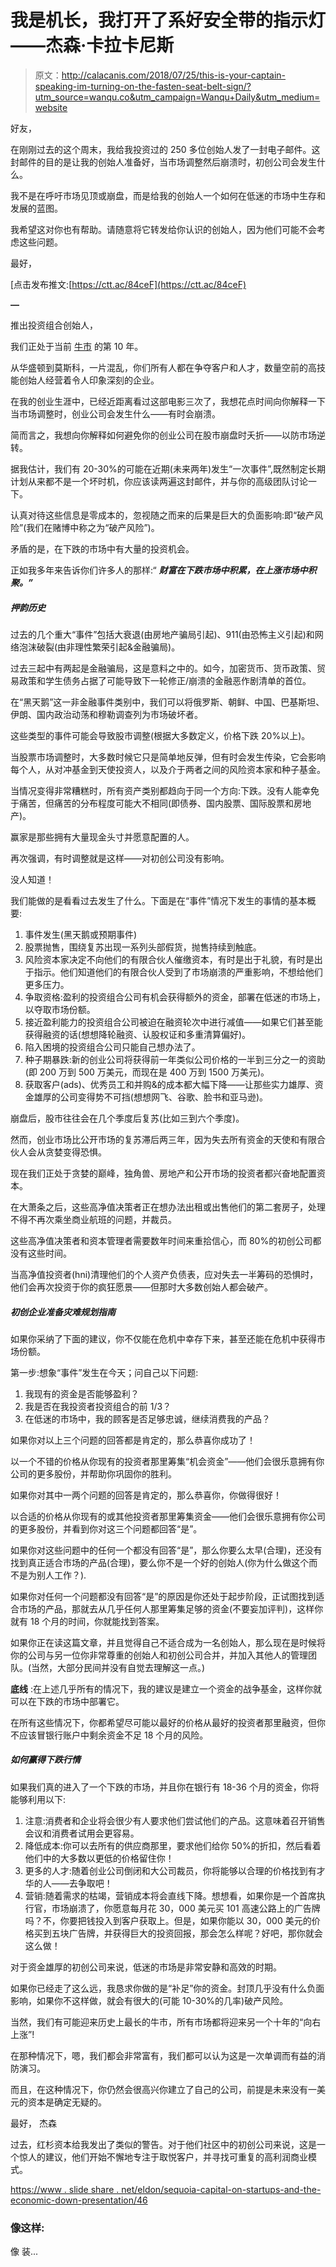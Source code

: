 # 我是机长，我打开了系好安全带的指示灯——杰森·卡拉卡尼斯

> 原文：<http://calacanis.com/2018/07/25/this-is-your-captain-speaking-im-turning-on-the-fasten-seat-belt-sign/?utm_source=wanqu.co&utm_campaign=Wanqu+Daily&utm_medium=website>

好友，

在刚刚过去的这个周末，我给我投资过的 250 多位创始人发了一封电子邮件。这封邮件的目的是让我的创始人准备好，当市场调整然后崩溃时，初创公司会发生什么。

我不是在呼吁市场见顶或崩盘，而是给我的创始人一个如何在低迷的市场中生存和发展的蓝图。

我希望这对你也有帮助。请随意将它转发给你认识的创始人，因为他们可能不会考虑这些问题。

最好，[](mailto:Jason@18.234.176.227)

[点击发布推文:[https://ctt.ac/84ceF](https://ctt.ac/84ceF)

**—**

推出投资组合创始人，

我们正处于当前 [牛市](http://www.visualcapitalist.com/visualizing-longest-bull-markets-modern-era/) 的第 10 年。

从华盛顿到莫斯科，一片混乱，你们所有人都在争夺客户和人才，数量空前的高技能创始人经营着令人印象深刻的企业。

在我的创业生涯中，已经近距离看过这部电影三次了，我想花点时间向你解释一下当市场调整时，创业公司会发生什么——有时会崩溃。

简而言之，我想向你解释如何避免你的创业公司在股市崩盘时夭折——以防市场逆转。

据我估计，我们有 20-30%的可能在近期(未来两年)发生“一次事件”,既然制定长期计划从来都不是一个坏时机，你应该读两遍这封邮件，并与你的高级团队讨论一下。

认真对待这些信息是零成本的，忽视随之而来的后果是巨大的负面影响:即“破产风险”(我们在赌博中称之为“破产风险”)。

矛盾的是，在下跌的市场中有大量的投资机会。

正如我多年来告诉你们许多人的那样:“ ***财富在下跌市场中积累，在上涨市场中积聚。”***

##### **押韵历史**

过去的几个重大“事件”包括大衰退(由房地产骗局引起)、911(由恐怖主义引起)和网络泡沫破裂(由非理性繁荣引起&金融骗局)。

过去三起中有两起是金融骗局，这是意料之中的。如今，加密货币、货币政策、贸易政策和学生债务占据了可能导致下一轮修正/崩溃的金融恶作剧清单的首位。

在“黑天鹅”这一非金融事件类别中，我们可以将俄罗斯、朝鲜、中国、巴基斯坦、伊朗、国内政治动荡和穆勒调查列为市场破坏者。

这些类型的事件可能会导致股市调整(根据大多数定义，价格下跌 20%以上)。

当股票市场调整时，大多数时候它只是简单地反弹，但有时会发生传染，它会影响每个人，从对冲基金到天使投资人，以及介于两者之间的风险资本家和种子基金。

当情况变得非常糟糕时，所有资产类别都趋向于同一个方向:下跌。没有人能幸免于痛苦，但痛苦的分布程度可能大不相同(即债券、国内股票、国际股票和房地产)。

赢家是那些拥有大量现金头寸并愿意配置的人。

再次强调，有时调整就是这样——对初创公司没有影响。

没人知道！

我们能做的是看看过去发生了什么。下面是在“事件”情况下发生的事情的基本概要:

1.  事件发生(黑天鹅或预期事件)
2.  股票抛售，围绕复苏出现一系列头部假货，抛售持续到触底。
3.  风险资本家决定不向他们的有限合伙人催缴资本，有时是出于礼貌，有时是出于指示。他们知道他们的有限合伙人受到了市场崩溃的严重影响，不想给他们更多压力。
4.  争取资格:盈利的投资组合公司有机会获得额外的资金，部署在低迷的市场上，以夺取市场份额。
5.  接近盈利能力的投资组合公司被迫在融资轮次中进行减值——如果它们甚至能获得融资的话(想想降轮融资、认股权证和多重清算偏好)。
6.  陷入困境的投资组合公司只能自己想办法了。
7.  种子期暴跌:新的创业公司将获得前一年类似公司价格的一半到三分之一的资助(即 200 万到 500 万美元，而现在是 400 万到 1500 万美元)。
8.  获取客户(ads)、优秀员工和并购&的成本都大幅下降——让那些实力雄厚、资金雄厚的公司变得势不可挡(想想网飞、谷歌、脸书和亚马逊)。

崩盘后，股市往往会在几个季度后复苏(比如三到六个季度)。

然而，创业市场比公开市场的复苏滞后两三年，因为失去所有资金的天使和有限合伙人会从贪婪变得恐惧。

现在我们正处于贪婪的巅峰，独角兽、房地产和公开市场的投资者都兴奋地配置资本。

在大萧条之后，这些高净值决策者正在想办法出租或出售他们的第二套房子，处理不得不再次乘坐商业航班的问题，并裁员。

这些高净值决策者和资本管理者需要数年时间来重拾信心，而 80%的初创公司都没有这些时间。

当高净值投资者(hni)清理他们的个人资产负债表，应对失去一半筹码的恐惧时，他们会再次投资于你的疯狂愿景——但那时大多数创始人都会破产。

##### **初创企业准备灾难规划指南**

如果你采纳了下面的建议，你不仅能在危机中幸存下来，甚至还能在危机中获得市场份额。

第一步:想象“事件”发生在今天；问自己以下问题:

1.  我现有的资金是否能够盈利？
2.  我是否在我投资者投资组合的前 1/3？
3.  在低迷的市场中，我的顾客是否足够忠诚，继续消费我的产品？

如果你对以上三个问题的回答都是肯定的，那么恭喜你成功了！

以一个不错的价格从你现有的投资者那里筹集“机会资金”——他们会很乐意拥有你公司的更多股份，并帮助你巩固你的胜利。

如果你对其中一两个问题的回答是肯定的，那么恭喜你，你做得很好！

以合适的价格从你现有的或其他投资者那里筹集资金——他们会很乐意拥有你公司的更多股份，并看到你对这三个问题都回答“是”。

如果你对这些问题中的任何一个都没有回答“是”，那么你要么太早(合理)，还没有找到真正适合市场的产品(合理)，要么你不是一个好的创始人(你为什么做这个而不是为别人工作？).

如果你对任何一个问题都没有回答“是”的原因是你还处于起步阶段，正试图找到适合市场的产品，那就去从几乎任何人那里筹集足够的资金(不要妄加评判)，这样你就有 18 个月的时间，你就能找到答案。

如果你正在读这篇文章，并且觉得自己不适合成为一名创始人，那么现在是时候将你的公司与另一位你非常尊重的创始人和初创公司合并，并加入其他人的管理团队。(当然，大部分民间并没有自觉去理解这一点。)

**底线** :在上述几乎所有的情况下，我的建议是建立一个资金的战争基金，这样你就可以在下跌的市场中部署它。

在所有这些情况下，你都希望尽可能以最好的价格从最好的投资者那里融资，但你不应该冒银行账户中剩余资金不足 18 个月的风险。

##### **如何赢得下跌行情**

如果我们真的进入了一个下跌的市场，并且你在银行有 18-36 个月的资金，你将能够利用以下:

1.  注意:消费者和企业将会很少有人要求他们尝试他们的产品。这意味着召开销售会议和消费者试用会更容易。
2.  降低成本:你可以去所有的供应商那里，要求他们给你 50%的折扣，然后看着他们中的大多数以更低的价格留住你！
3.  更多的人才:随着创业公司倒闭和大公司裁员，你将能够以合理的价格找到有才华的人——去争取吧！
4.  营销:随着需求的枯竭，营销成本将会直线下降。想想看，如果你是一个首席执行官，市场崩溃了，你愿意每月花 30，000 美元买 101 高速公路上的广告牌吗？不，你要把钱投入到客户获取上。但是，如果你能以 30，000 美元的价格买到五块广告牌，并获得巨大的投资回报，那会怎么样呢？好吧，那你就会这么做！

对于资金雄厚的初创公司来说，低迷的市场是非常安静和高效的时期。

如果你已经走了这么远，我恳求你做的是“补足”你的资金。封顶几乎没有什么负面影响，如果你不这样做，就会有很大的(可能 10-30%的几率)破产风险。

当然，我们有可能迎来历史上最长的牛市，所有市场都将迎来另一个十年的“向右上涨”!

在那种情况下，嗯，我们都会非常富有，我们都可以认为这是一次单调而有益的消防演习。

而且，在这种情况下，你仍然会很高兴你建立了自己的公司，前提是未来没有一美元的资本是确定无疑的。

最好， 杰森

过去，红杉资本给我发出了类似的警告。对于他们社区中的初创公司来说，这是一个惊人的建议，他们开始不懈地专注于取悦客户，并寻找可重复的高利润商业模式。

[https://www . slide share . net/eldon/sequoia-capital-on-startups-and-the-economic-down-presentation/46](https://www.slideshare.net/eldon/sequoia-capital-on-startups-and-the-economic-downturn-presentation/46)

### 像这样:

像 装...